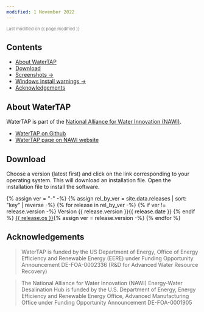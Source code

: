 ```yaml
---
modified: 1 November 2022
---
```

<link rel="stylesheet" href="style.css">
<span style="font-size: 80%; color: grey;">Last modified on {{ page.modified }}</span>

## Contents

  * <a href="#about-watertap">About WaterTAP</a>
  * <a href="#download">Download</a>
  * <a href="{% link screenshots.md %}">Screenshots &rarr;</a>
  * <a href="{% link install_warnings.md %}">Windows install warnings &rarr;</a>
  * <a href="#acknowledgements">Acknowledgements</a>

## About WaterTAP

WaterTAP is part of the [National Alliance for Water Innovation (NAWI)](https://www.nawihub.org).

* [WaterTAP on Github](https://github.com/watertap-org/)
* [WaterTAP page on NAWI website](https://www.nawihub.org/knowledge/watertap/)

## Download

Choose a version (latest first) and click on the link corresponding to your operating system.
This will download an installation file.
Open the installation file to install the software.

{% assign ver = "-" -%}
{% assign rel_by_ver = site.data.releases | sort: "key" | reverse -%}
{% for release in rel_by_ver -%}
{% if ver != release.version -%}
<span class="wt-ver">Version {{ release.version }}</span><span class="wt-date">{{ release.date }}</span>
{% endif %}
<a href="{{ release.url }}" class="wt-link">{{ release.os }}</a>{% assign ver = release.version -%}
{% endfor %}

## Acknowledgements

> WaterTAP is funded by the US Department of Energy, Office of Energy Efficiency and Renewable Energy (EERE) under Funding Opportunity Announcement DE-FOA-0002336 (R&D for Advanced Water Resource Recovery)

> The National Alliance for Water Innovation (NAWI) Energy-Water Desalination Hub is funded by the U.S. Department of Energy, Energy Efficiency and Renewable Energy Office, Advanced Manufacturing Office under Funding Opportunity Announcement DE-FOA-0001905

